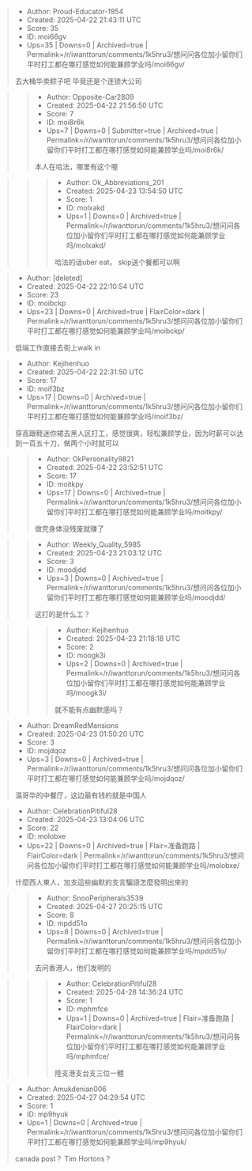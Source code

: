 > - Author: Proud-Educator-1954
> - Created: 2025-04-22 21:43:11 UTC
> - Score: 35
> - ID: moi66gv
> - Ups=35 | Downs=0 | Archived=true | Permalink=/r/iwanttorun/comments/1k5hru3/想问问各位加小留你们平时打工都在哪打感觉如何能兼顾学业吗/moi66gv/
>
> 去大桶华卖粽子吧 毕竟还是个连锁大公司

>> - Author: Opposite-Car2809
>> - Created: 2025-04-22 21:56:50 UTC
>> - Score: 7
>> - ID: moi8r6k
>> - Ups=7 | Downs=0 | Submitter=true | Archived=true | Permalink=/r/iwanttorun/comments/1k5hru3/想问问各位加小留你们平时打工都在哪打感觉如何能兼顾学业吗/moi8r6k/
>>
>> 本人在哈法，哪里有这个喔

>>> - Author: Ok_Abbreviations_201
>>> - Created: 2025-04-23 13:54:50 UTC
>>> - Score: 1
>>> - ID: molxakd
>>> - Ups=1 | Downs=0 | Archived=true | Permalink=/r/iwanttorun/comments/1k5hru3/想问问各位加小留你们平时打工都在哪打感觉如何能兼顾学业吗/molxakd/
>>>
>>> 哈法的话uber eat， skip送个餐都可以啊

> - Author: [deleted]
> - Created: 2025-04-22 22:10:54 UTC
> - Score: 23
> - ID: moibckp
> - Ups=23 | Downs=0 | Archived=true | FlairColor=dark | Permalink=/r/iwanttorun/comments/1k5hru3/想问问各位加小留你们平时打工都在哪打感觉如何能兼顾学业吗/moibckp/
>
> 低端工作直接去街上walk in

> - Author: Kejihenhuo
> - Created: 2025-04-22 22:31:50 UTC
> - Score: 17
> - ID: moif3bz
> - Ups=17 | Downs=0 | Archived=true | Permalink=/r/iwanttorun/comments/1k5hru3/想问问各位加小留你们平时打工都在哪打感觉如何能兼顾学业吗/moif3bz/
>
> 穿高跟鞋迷你裙去黑人区打工，感觉很爽，轻松兼顾学业，因为时薪可以达到一百五十刀，做两个小时就可以

>> - Author: OkPersonality9821
>> - Created: 2025-04-22 23:52:51 UTC
>> - Score: 17
>> - ID: moitkpy
>> - Ups=17 | Downs=0 | Archived=true | Permalink=/r/iwanttorun/comments/1k5hru3/想问问各位加小留你们平时打工都在哪打感觉如何能兼顾学业吗/moitkpy/
>>
>> 做完身体没残废就赚了

>> - Author: Weekly_Quality_5985
>> - Created: 2025-04-23 21:03:12 UTC
>> - Score: 3
>> - ID: moodjdd
>> - Ups=3 | Downs=0 | Archived=true | Permalink=/r/iwanttorun/comments/1k5hru3/想问问各位加小留你们平时打工都在哪打感觉如何能兼顾学业吗/moodjdd/
>>
>> 这打的是什么工？

>>> - Author: Kejihenhuo
>>> - Created: 2025-04-23 21:18:18 UTC
>>> - Score: 2
>>> - ID: moogk3i
>>> - Ups=2 | Downs=0 | Archived=true | Permalink=/r/iwanttorun/comments/1k5hru3/想问问各位加小留你们平时打工都在哪打感觉如何能兼顾学业吗/moogk3i/
>>>
>>> 就不能有点幽默感吗？

> - Author: DreamRedMansions
> - Created: 2025-04-23 01:50:20 UTC
> - Score: 3
> - ID: mojdqoz
> - Ups=3 | Downs=0 | Archived=true | Permalink=/r/iwanttorun/comments/1k5hru3/想问问各位加小留你们平时打工都在哪打感觉如何能兼顾学业吗/mojdqoz/
>
> 温哥华的中餐厅，这边最有钱的就是中国人

> - Author: CelebrationPitiful28
> - Created: 2025-04-23 13:04:06 UTC
> - Score: 22
> - ID: molobxe
> - Ups=22 | Downs=0 | Archived=true | Flair=准备跑路 | FlairColor=dark | Permalink=/r/iwanttorun/comments/1k5hru3/想问问各位加小留你们平时打工都在哪打感觉如何能兼顾学业吗/molobxe/
>
> 什麼西人東人，加支這些幽默的支言騙語怎麼發明出來的

>> - Author: SnooPeripherals3539
>> - Created: 2025-04-27 20:25:15 UTC
>> - Score: 8
>> - ID: mpdd51o
>> - Ups=8 | Downs=0 | Archived=true | Permalink=/r/iwanttorun/comments/1k5hru3/想问问各位加小留你们平时打工都在哪打感觉如何能兼顾学业吗/mpdd51o/
>>
>> 去问香港人，他们发明的

>>> - Author: CelebrationPitiful28
>>> - Created: 2025-04-28 14:36:24 UTC
>>> - Score: 1
>>> - ID: mphmfce
>>> - Ups=1 | Downs=0 | Archived=true | Flair=准备跑路 | FlairColor=dark | Permalink=/r/iwanttorun/comments/1k5hru3/想问问各位加小留你们平时打工都在哪打感觉如何能兼顾学业吗/mphmfce/
>>>
>>> 陸支港支台支三位一體

> - Author: Amukdenian006
> - Created: 2025-04-27 04:29:54 UTC
> - Score: 1
> - ID: mp9hyuk
> - Ups=1 | Downs=0 | Archived=true | Permalink=/r/iwanttorun/comments/1k5hru3/想问问各位加小留你们平时打工都在哪打感觉如何能兼顾学业吗/mp9hyuk/
>
> canada post？ Tim Hortons？

